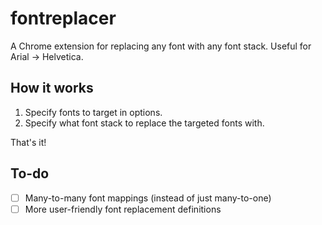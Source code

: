 # fontreplacer

A Chrome extension for replacing any font with any font stack. Useful for Arial → Helvetica.

## How it works

1. Specify fonts to target in options.
2. Specify what font stack to replace the targeted fonts with.

That's it!

## To-do

- [ ] Many-to-many font mappings (instead of just many-to-one)
- [ ] More user-friendly font replacement definitions
